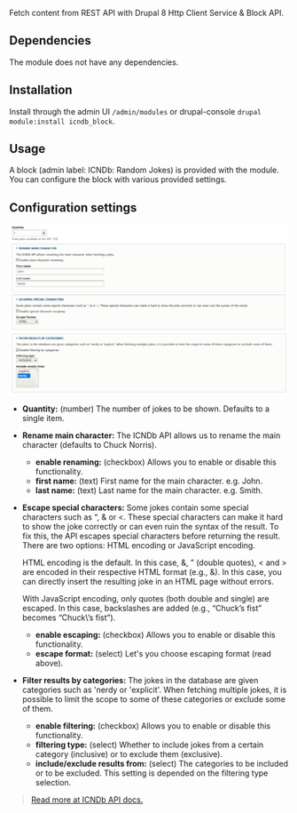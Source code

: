 Fetch content from REST API with Drupal 8 Http Client Service &amp; Block API.

## Dependencies
The module does not have any dependencies.

## Installation
Install through the admin UI `/admin/modules` or drupal-console `drupal module:install icndb_block`.

## Usage
A block (admin label: ICNDb: Random Jokes) is provided with the module. You can configure the block with various provided settings.

## Configuration settings
![Screenshot 1](screenshots/screenshot-1.png)
![Screenshot 2](screenshots/screenshot-2.png)
- **Quantity:** (number) The number of jokes to be shown. Defaults to a single item.
- **Rename main character:** The ICNDb API allows us to rename the main character (defaults to Chuck Norris).
  + **enable renaming:** (checkbox) Allows you to enable or disable this functionality.
  + **first name:** (text) First name for the main character. e.g. John.
  + **last name:** (text) Last name for the main character. e.g. Smith.
- **Escape special characters:** Some jokes contain some special characters such as “, & or <. These special characters can make it hard to show the joke correctly or can even ruin the syntax of the result. To fix this, the API escapes special characters before returning the result. There are two options: HTML encoding or JavaScript encoding.
  
  HTML encoding is the default. In this case, &, ” (double quotes), < and > are encoded in their respective HTML format (e.g., &amp;). In this case, you can directly insert the resulting joke in an HTML page without errors. 
  
  With JavaScript encoding, only quotes (both double and single) are escaped. In this case, backslashes are added (e.g., “Chuck’s fist” becomes “Chuck\’s fist”).
  + **enable escaping:** (checkbox) Allows you to enable or disable this functionality.
  + **escape format:** (select) Let's you choose escaping format (read above).
- **Filter results by categories:** The jokes in the database are given categories such as 'nerdy or 'explicit'. When fetching multiple jokes, it is possible to limit the scope to some of these categories or exclude some of them.
  + **enable filtering:** (checkbox) Allows you to enable or disable this functionality.
  + **filtering type:** (select) Whether to include jokes from a certain category (inclusive) or to exclude them (exclusive).
  + **include/exclude results from:** (select) The categories to be included or to be excluded. This setting is depended on the filtering type selection.
  
> [Read more at ICNDb API docs.](http://www.icndb.com/api/)
